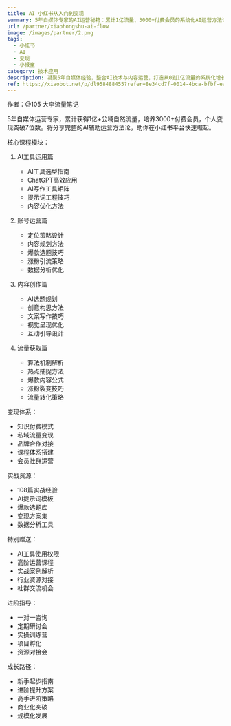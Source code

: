 ```yaml
---
title: AI 小红书从入门到变现
summary: 5年自媒体专家的AI运营秘籍：累计1亿流量、3000+付费会员的系统化AI运营方法论，从起号到变现的全流程指导
url: /partner/xiaohongshu-ai-flow
image: /images/partner/2.png
tags:
  - 小红书
  - AI
  - 变现
  - 小报童
category: 技术应用
description: 凝聚5年自媒体经验，整合AI技术与内容运营，打造从0到1亿流量的系统化增长方法，助你快速掌握AI辅助创作与变现技巧。
ref: https://xiaobot.net/p/dl958488455?refer=8e34cd7f-0014-4bca-bfbf-ea155de7c005
---
```


作者：@105 大李流量笔记

5年自媒体运营专家，累计获得1亿+公域自然流量，培养3000+付费会员，个人变现突破7位数。将分享完整的AI辅助运营方法论，助你在小红书平台快速崛起。

核心课程模块：

1. AI工具运用篇
   - AI工具选型指南
   - ChatGPT高效应用
   - AI写作工具矩阵
   - 提示词工程技巧
   - 内容优化方法

2. 账号运营篇
   - 定位策略设计
   - 内容规划方法
   - 爆款选题技巧
   - 涨粉引流策略
   - 数据分析优化

3. 内容创作篇
   - AI选题规划
   - 创意构思方法
   - 文案写作技巧
   - 视觉呈现优化
   - 互动引导设计

4. 流量获取篇
   - 算法机制解析
   - 热点捕捉方法
   - 爆款内容公式
   - 涨粉裂变技巧
   - 流量转化策略

变现体系：
- 知识付费模式
- 私域流量变现
- 品牌合作对接
- 课程体系搭建
- 会员社群运营

实战资源：
- 108篇实战经验
- AI提示词模板
- 爆款选题库
- 变现方案集
- 数据分析工具

特别赠送：
- AI工具使用权限
- 高阶运营课程
- 实战案例解析
- 行业资源对接
- 社群交流机会

进阶指导：
- 一对一咨询
- 定期研讨会
- 实操训练营
- 项目孵化
- 资源对接会

成长路径：
- 新手起步指南
- 进阶提升方案
- 高手进阶策略
- 商业化突破
- 规模化发展
